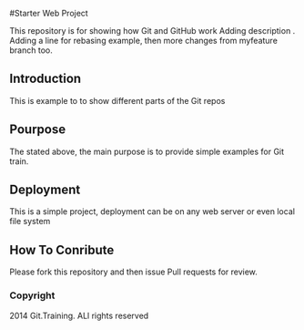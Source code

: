 #Starter Web Project

This repository is for showing how Git and GitHub work
Adding description .  Adding a line for rebasing example, then more changes from myfeature branch too. 

## Introduction
This is example to to show different parts of the Git repos

## Pourpose
The stated above, the main purpose is to provide simple examples for Git train.

## Deployment
This is a simple project, deployment can be on any web server or even local file system

## How To Conribute
Please fork this repository and then issue Pull requests for review.
### Copyright 
2014 Git.Training.  ALl rights reserved


